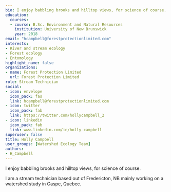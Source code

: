 ```yaml
--- 
bio: I enjoy babbling brooks and hilltop views, for science of course.
education:
  courses:
  - course: B.Sc. Environment and Natural Resources
    institution: University of New Brunswick
    year: 2018
email: "hcampbell@forestprotectionlimited.com"
interests:
- River and stream ecology
- Forest ecology
- Entomology
highlight_name: false
organizations:
- name: Forest Protection Limited
  url: Forest Protection Limited
role: Stream Technician
social:
- icon: envelope
  icon_pack: fas
  link: hcampbell@forestprotectionlimited.com
- icon: twitter
  icon_pack: fab
  link: https://twitter.com/hollycampbell_2
- icon: linkedin
  icon_pack: fab
  link: www.linkedin.com/in/holly-campbell
superuser: false
title: Holly Campbell
user_groups: [Watershed Ecology Team]
authors:
- H_Campbell
---
```




I enjoy babbling brooks and hilltop views, for science of course.

I am a stream technician based out of Fredericton, NB mainly working on a watershed study in Gaspe, Quebec.


